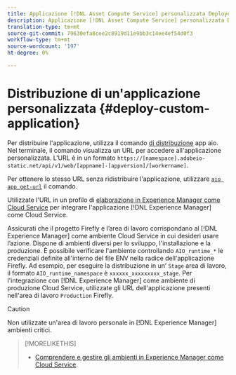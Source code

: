 ```yaml
---
title: Applicazione [!DNL Asset Compute Service] personalizzata Deployed.
description: Applicazione [!DNL Asset Compute Service] personalizzata Deployed.
translation-type: tm+mt
source-git-commit: 79630efa8cee2c8919d11e9bb3c14ee4ef54d0f3
workflow-type: tm+mt
source-wordcount: '197'
ht-degree: 0%

---
```



# Distribuzione di un&#39;applicazione personalizzata {#deploy-custom-application}

Per distribuire l&#39;applicazione, utilizza il comando [di distribuzione](https://github.com/adobe/aio-cli#aio-appdeploy) app aio. Nel terminale, il comando visualizza un URL per accedere all&#39;applicazione personalizzata. L&#39;URL è in un formato `https://[namespace].adobeio-static.net/api/v1/web/[appname]-[appversion]/[workername]`.

Per ottenere lo stesso URL senza ridistribuire l&#39;applicazione, utilizzare [`aio app get-url`](https://github.com/adobe/aio-cli#aio-appget-url-action) il comando.

Utilizzate l&#39;URL in un profilo di [elaborazione in  Experience Manager come Cloud Service](https://experienceleague.adobe.com/docs/experience-manager-cloud-service/assets/manage/asset-microservices-configure-and-use.html) per integrare l&#39;applicazione [!DNL Experience Manager] come Cloud Service.

Assicurati che il progetto Firefly e l’area di lavoro corrispondano al [!DNL Experience Manager] come ambiente Cloud Service in cui desideri usare l’azione. Dispone di ambienti diversi per lo sviluppo, l&#39;installazione e la produzione. È possibile verificare l&#39;ambiente controllando `AIO_runtime_*` le credenziali definite all&#39;interno del file ENV nella radice dell&#39;applicazione Firefly. Ad esempio, per eseguire la distribuzione in un’ `Stage` area di lavoro, il formato `AIO_runtime_namespace` è `xxxxxx_xxxxxxxxx_stage`. Per l&#39;integrazione con [!DNL Experience Manager] come ambiente di produzione Cloud Service, utilizzate gli URL dell&#39;applicazione presenti nell&#39;area di lavoro `Production` Firefly.

>[!CAUTION]
>
>Non utilizzate un&#39;area di lavoro personale in [!DNL Experience Manager] ambienti critici.

>[!MORELIKETHIS]
>
>* [Comprendere e gestire gli ambienti in  Experience Manager come Cloud Service](https://experienceleague.adobe.com/docs/experience-manager-cloud-service/implementing/using-cloud-manager/manage-environments.html).

